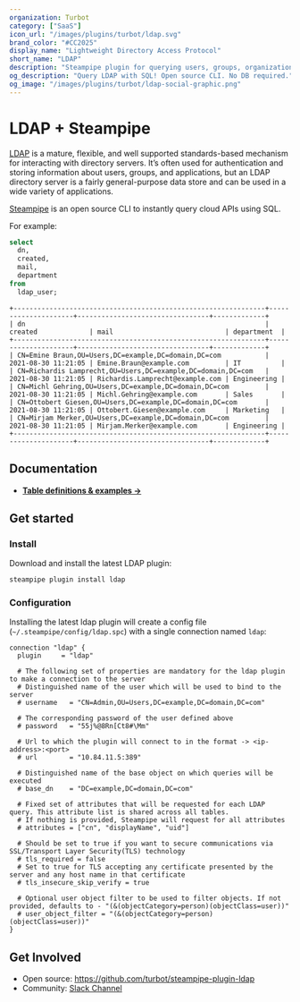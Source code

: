 ```yaml
---
organization: Turbot
category: ["SaaS"]
icon_url: "/images/plugins/turbot/ldap.svg"
brand_color: "#CC2025"
display_name: "Lightweight Directory Access Protocol"
short_name: "LDAP"
description: "Steampipe plugin for querying users, groups, organizational units and more from LDAP."
og_description: "Query LDAP with SQL! Open source CLI. No DB required."
og_image: "/images/plugins/turbot/ldap-social-graphic.png"
---
```


# LDAP + Steampipe

[LDAP](https://ldap.com/) is a mature, flexible, and well supported standards-based mechanism for interacting with directory servers. It’s often used for authentication and storing information about users, groups, and applications, but an LDAP directory server is a fairly general-purpose data store and can be used in a wide variety of applications.

[Steampipe](https://steampipe.io) is an open source CLI to instantly query cloud APIs using SQL.

For example:

```sql
select
  dn,
  created,
  mail,
  department
from
  ldap_user;
```

```
+---------------------------------------------------------------+---------------------+---------------------------------+-------------+
| dn                                                            | created             | mail                            | department  |
+---------------------------------------------------------------+---------------------+---------------------------------+-------------+
| CN=Emine Braun,OU=Users,DC=example,DC=domain,DC=com           | 2021-08-30 11:21:05 | Emine.Braun@example.com         | IT          |
| CN=Richardis Lamprecht,OU=Users,DC=example,DC=domain,DC=com   | 2021-08-30 11:21:05 | Richardis.Lamprecht@example.com | Engineering |
| CN=Michl Gehring,OU=Users,DC=example,DC=domain,DC=com         | 2021-08-30 11:21:05 | Michl.Gehring@example.com       | Sales       |
| CN=Ottobert Giesen,OU=Users,DC=example,DC=domain,DC=com       | 2021-08-30 11:21:05 | Ottobert.Giesen@example.com     | Marketing   |
| CN=Mirjam Merker,OU=Users,DC=example,DC=domain,DC=com         | 2021-08-30 11:21:05 | Mirjam.Merker@example.com       | Engineering |
+---------------------------------------------------------------+---------------------+---------------------------------+-------------+
```

## Documentation

- **[Table definitions & examples →](/plugins/turbot/ldap/tables)**

## Get started

### Install

Download and install the latest LDAP plugin:

```bash
steampipe plugin install ldap
```

### Configuration

Installing the latest ldap plugin will create a config file (`~/.steampipe/config/ldap.spc`) with a single connection named `ldap`:

```hcl
connection "ldap" {
  plugin     = "ldap"

  # The following set of properties are mandatory for the ldap plugin to make a connection to the server
  # Distinguished name of the user which will be used to bind to the server
  # username   = "CN=Admin,OU=Users,DC=example,DC=domain,DC=com"

  # The corresponding password of the user defined above
  # password   = "55j%@8Rn[Ct8#\Mm"

  # Url to which the plugin will connect to in the format -> <ip-address>:<port>
  # url        = "10.84.11.5:389"

  # Distinguished name of the base object on which queries will be executed
  # base_dn    = "DC=example,DC=domain,DC=com"

  # Fixed set of attributes that will be requested for each LDAP query. This attribute list is shared across all tables.
  # If nothing is provided, Steampipe will request for all attributes
  # attributes = ["cn", "displayName", "uid"]

  # Should be set to true if you want to secure communications via SSL/Transport Layer Security(TLS) technology
  # tls_required = false
  # Set to true for TLS accepting any certificate presented by the server and any host name in that certificate
  # tls_insecure_skip_verify = true

  # Optional user object filter to be used to filter objects. If not provided, defaults to - "(&(objectCategory=person)(objectClass=user))"
  # user_object_filter = "(&(objectCategory=person)(objectClass=user))"
}
```

## Get Involved

- Open source: https://github.com/turbot/steampipe-plugin-ldap
- Community: [Slack Channel](https://steampipe.io/community/join)
